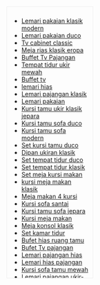 <div style="overflow: auto; width: 179px; height: 610px; padding: 10px; border: 1px solid #eee;">
<ul>
	<li><a href="http://www.furnitureducojepara.com/mebel/furniture-duco/lemari-pakaian-klasik-modern.html">Lemari pakaian klasik modern</a></li>
	<li><a href="http://www.furnitureducojepara.com/mebel/furniture-duco/lemari-pakaian-duco.html">Lemari pakaian duco</a></li>
	<li><a href="http://www.furnitureducojepara.com/mebel/furniture-duco/tv-cabinet-classic.html">Tv cabinet classic</a></li>
	<li><a href="http://www.furnitureducojepara.com/mebel/furniture-duco/kamar-set-modern/meja-rias-klasik-eropa.html">Meja rias klasik eropa</a></li>
	<li><a href="http://www.furnitureducojepara.com/mebel/furniture-duco/buffet-tv-pajangan.html">Buffet Tv Pajangan</a></li>
	<li><a href="http://www.furnitureducojepara.com/mebel/set-kamar-tidur/tempat-tidur-ukir-mewah.html">Tempat tidur ukir mewah</a></li>
	<li><a href="http://www.furnitureducojepara.com/mebel/furniture-duco/buffet-tv.html">Buffet tv</a></li>
	<li><a href="http://www.furnitureducojepara.com/mebel/furniture-duco/lemari-hias.html">lemari hias</a></li>
	<li><a href="http://www.furnitureducojepara.com/mebel/furniture-duco/lemari-pajangan-klasik.html">Lemari pajangan klasik</a></li>
	<li><a href="http://www.furnitureducojepara.com/mebel/furniture-duco/lemari-pakaian.html">Lemari pakaian</a></li>
	<li><a href="http://www.furnitureducojepara.com/mebel/set-kursi-tamu/kursi-tamu-ukir-klasik-jepara.html">Kursi tamu ukir klasik jepara</a></li>
	<li><a href="http://www.furnitureducojepara.com/mebel/set-kursi-tamu/kursi-tamu-sofa-duco.html">Kursi tamu sofa duco</a></li>
	<li><a href="http://www.furnitureducojepara.com/mebel/set-kursi-tamu/kursi-tamu-sofa-modern.html">Kursi tamu sofa modern</a></li>
	<li><a href="http://www.furnitureducojepara.com/mebel/set-kursi-tamu/set-kursi-tamu-duco.html">Set kursi tamu duco</a></li>
	<li><a href="http://www.furnitureducojepara.com/mebel/set-kamar-tidur/dipan-ukiran-klasik.html">Dipan ukiran klasik</a></li>
	<li><a href="http://www.furnitureducojepara.com/mebel/set-kamar-tidur/set-tempat-tidur-duco.html">Set tempat tidur duco</a></li>
	<li><a href="http://www.furnitureducojepara.com/mebel/set-kamar-tidur/set-tempat-tidur-klasik.html">Set tempat tidur klasik</a></li>
	<li><a href="http://www.furnitureducojepara.com/mebel/set-kursi-meja-makan/set-meja-kursi-makan.html">Set meja kursi makan</a></li>
	<li><a href="http://www.furnitureducojepara.com/mebel/set-kursi-meja-makan/kursi-meja-makan-klasik.html">kursi meja makan klasik</a></li>
	<li><a href="http://www.furnitureducojepara.com/mebel/set-kursi-meja-makan/meja-makan-4-kursi.html">Meja makan 4 kursi</a></li>
	<li><a href="http://www.furnitureducojepara.com/mebel/furniture-duco/kursi-sofa-santai.html">Kursi sofa santai</a></li>
	<li><a href="http://www.furnitureducojepara.com/mebel/set-kursi-tamu/kursi-tamu-sofa-jepara.html">Kursi tamu sofa jepara</a></li>
	<li><a href="http://www.furnitureducojepara.com/mebel/set-kursi-meja-makan/kursi-meja-makan.html">Kursi meja makan</a></li>
	<li><a href="http://www.furnitureducojepara.com/mebel/furniture-duco/meja-konsol-klasik.html">Meja konsol klasik</a></li>
	<li><a href="http://www.furnitureducojepara.com/mebel/set-kamar-tidur/set-kamar-tidur.html">Set kamar tidur</a></li>
	<li><a href="http://www.mebeljeparajati.com/furniture/bufet-hias-ruang-tamu.html">Bufet hias ruang tamu</a></li>
	<li><a href="http://www.mebeljeparajati.com/furniture/bufet-tv-pajangan.html">Bufet Tv pajangan</a></li>
	<li><a href="http://www.mebeljeparajati.com/furniture/lemari-pajangan-hias.html">Lemari pajangan hias</a></li>
	<li><a href="http://www.mebeljeparajati.com/furniture/lemari-hias-pajangan.html">Lemari hias pajangan</a></li>
	<li><a href="http://www.mebeljeparajati.com/furniture/kursi-sofa-tamu-mewah.html">Kursi sofa tamu mewah</a></li>
	<li><a href="http://www.mebeljeparajati.com/furniture/lemari-pajangan-minimalis.html">Lemari pajangan ukir-minimalis</a></li>
	<li><a href="http://www.mebeljeparajati.com/furniture/kamar-tidur-minimalis.html">Kamar tidur minimalis</a></li>
	<li><a href="http://www.mebeljeparajati.com/furniture/desain-kamar-tidur.html">Desain kamar tidur</a></li>
	<li><a href="http://www.mebeljeparajati.com/furniture/lemari-pakaian.html">Lemari pakaian</a></li>
	<li><a href="http://www.mebeljeparajati.com/furniture/kursi-sofa-tamu.html">Kursi sofa tamu</a></li>
	<li><a href="http://www.mebeljeparajati.com/furniture/kursi-tamu-jati-ukir.html">Kursi tamu jati ukir</a></li>
	<li><a href="http://www.mebeljeparajati.com/furniture/kursi-meja-makan-klasik-2.html">Kursi meja makan klasik</a></li>
	<li><a href="http://www.mebeljeparajati.com/furniture/kursi-jati-roche.html">Kursi jati roche</a></li>
	<li><a href="http://www.mebeljeparajati.com/furniture/meja-rias-bombay.html">Meja rias minimalis</a></li>
	<li><a href="http://www.mebeljeparajati.com/furniture/kursi-meja-makan-modern.html">Kursi meja makan modern</a></li>
	<li><a href="http://www.mebeljeparajati.com/furniture/lemari-rak-sepatu.html">Lemari rak sepatu</a></li>
	<li><a href="http://www.mebeljeparajati.com/furniture/lemari-pakaian-modern.html">Lemari pakaian modern</a></li>
	<li><a href="http://www.mebeljeparajati.com/furniture/meja-altar-gereja.html">Meja altar gereja</a></li>
	<li><a href="http://www.mebeljeparajati.com/furniture/kursi-tamu-kepiting.html">Kursi tamu kepiting</a></li>
	<li><a href="http://www.mebeljeparajati.com/furniture/kursi-tamu-sofa-minimalis-2.html">Kursi tamu sofa minimalis</a></li>
	<li><a href="http://www.mebeljeparajati.com/furniture/set-kursi-makan-mewah.html">Set kursi makan mewah</a></li>
	<li><a href="http://www.mebeljeparajati.com/furniture/set-kursi-makan-klasik-2.html">Set kursi makan klasik</a></li>
	<li><a href="http://www.mebeljeparajati.com/furniture/kursi-meja-makan-klasik.html">Kursi meja makan klasik</a></li>
	<li><a href="http://www.mebeljeparajati.com/furniture/mimbar-masjid-2.html">Mimbar masjid</a></li>
	<li><a href="http://www.mebeljeparajati.com/furniture/nakas-bedside.html">Nakas bedside table</a></li>
	<li><a href="http://www.mebeljeparajati.com/furniture/kursi-tamu-ganesa.html">Kursi tamu ganesa</a></li>
	<li><a href="http://www.mebeljeparajati.com/furniture/almari-jam-hias.html">almari jam hias</a></li>
	<li><a href="http://www.mebeljeparajati.com/furniture/lemari-rak-buku.html">Lemari rak buku</a></li>
	<li><a href="http://www.mebeljeparajati.com/furniture/kursi-tamu-minimalis-daun.html">Kursi tamu minimalis daun</a></li>
	<li><a href="http://www.mebeljeparajati.com/furniture/kursi-tamu-sudut-minimalis.html">Kursi tamu sudut minimalis</a></li>
	<li><a href="http://www.mebeljeparajati.com/furniture/kursi-gereja-kristen.html">kursi gereja kristen</a></li>
	<li><a href="http://www.mebeljeparajati.com/furniture/kursi-tamu-hongkong.html">Kursi tamu hongkong</a></li>
	<li><a href="http://www.mebeljeparajati.com/furniture/jual-kursi-meja-makan.html">Jual kursi meja makan</a></li>
	<li><a href="http://www.mebeljeparajati.com/furniture/kursi-teras-antik.html">Kursi teras antik</a></li>
	<li><a href="http://www.mebeljeparajati.com/furniture/kursi-sofa-minimalis-klasik.html">Kursi sofa minimalis klasik</a></li>
	<li><a href="http://www.mebeljeparajati.com/furniture/sketsel-minimalis.html">Sketsel minimalis</a></li>
	<li><a href="http://www.mebeljeparajati.com/furniture/kursi-tamu-sofa-mewah.html">Kursi tamu sofa mewah</a></li>
	<li><a href="http://www.mebeljeparajati.com/furniture/kursi-tamu-sudut-robot.html">Kursi tamu sudut robot</a></li>
	<li><a href="http://www.mebeljeparajati.com/furniture/kursi-sofa-jati.html">Kursi sofa jati</a></li>
	<li><a href="http://www.mebeljeparajati.com/furniture/lemari-pajangan-kaca.html">Lemari pajangan kaca</a></li>
	<li><a href="http://www.mebeljeparajati.com/furniture/kursi-teras-rotan-sintetis.html">Kursi teras rotan sintetis</a></li>
	<li><a href="http://www.mebeljeparajati.com/furniture/lemari-jam-hias.html">Lemari jam hias</a></li>
	<li><a href="http://www.mebeljeparajati.com/furniture/lemari-pakaian-sliding-2.html">Lemari pakaian sliding</a></li>
	<li><a href="http://www.mebeljeparajati.com/furniture/kursi-meja-makan-2.html">Kursi meja makan</a></li>
	<li><a href="http://www.mebeljeparajati.com/furniture/almari-jam-jepara.html">Almari jam jepara</a></li>
	<li><a href="http://www.mebeljeparajati.com/furniture/sofa-kursi-ukir.html">Sofa kursi ukir</a></li>
	<li><a href="http://www.mebeljeparajati.com/furniture/mebel-furniture-jati.html">Mebel furniture jati</a></li>
	<li><a href="http://www.mebeljeparajati.com/furniture/harga-tempat-tidur.html">Harga tempat tidur</a></li>
	<li><a href="http://www.mebeljeparajati.com/furniture/kursi-tamu-ukir-jati.html">Kursi tamu ukir jati</a></li>
	<li><a href="http://www.mebeljeparajati.com/furniture/kursi-tamu-betawi.html">Kursi tamu betawi</a></li>
	<li><a href="http://www.mebeljeparajati.com/furniture/kursi-makan-ukir-jepara.html">Kursi makan ukir jepara</a></li>
	<li><a href="http://www.mebeljeparajati.com/furniture/kursi-tamu-jati.html">Kursi tamu jati jepara</a></li>
	<li><a href="http://www.mebeljeparajati.com/furniture/podium-presiden-ri.html">Podium presiden RI</a></li>
	<li><a href="http://www.mebeljeparajati.com/furniture/lemari-hias-kaca.html">Lemari hias kaca</a></li>
	<li><a href="http://www.mebeljeparajati.com/furniture/saung-kayu-jati.html">Saung kayu jati</a></li>
	<li><a href="http://www.mebeljeparajati.com/furniture/mebel-duco-jepara.html">Mebel duco jepara</a></li>
	<li><a href="http://www.mebeljeparajati.com/furniture/set-kursi-makan-klasik.html">Set kursi makan klasik</a></li>
	<li><a href="http://www.mebeljeparajati.com/furniture/bangku-gereja-minimalis.html">Bangku gereja minimalis</a></li>
	<li><a href="http://www.mebeljeparajati.com/furniture/lemari-pakaian-peluru-modern.html">Lemari pakaian peluru modern</a></li>
	<li><a href="http://www.mebeljeparajati.com/furniture/bufet-ukir-hias-jepara.html">Bufet ukir hias jepara</a></li>
	<li><a href="http://www.mebeljeparajati.com/furniture/bufet-pajangan-jati-jepara.html">Bufet pajangan jati jepara</a></li>
	<li><a href="http://www.mebeljeparajati.com/furniture/kursi-tamu-keranjang-sofa.html">Kursi tamu keranjang sofa</a></li>
	<li><a href="http://www.mebeljeparajati.com/furniture/kursi-tamu-minimalis-jati.html">Kursi tamu minimalis jati</a></li>
	<li><a href="http://www.mebeljeparajati.com/furniture/kursi-tamu-sudut-sofa-cleopatra-2.html">Kursi tamu sudut sofa cleopatra</a></li>
	<li><a href="http://www.mebeljeparajati.com/furniture/kursi-tamu-minimalis-cantik.html">Kursi tamu minimalis cantik</a></li>
	<li><a href="http://www.mebeljeparajati.com/furniture/lemari-pakaian-minimalis-jati.html">Lemari pakaian minimalis jati</a></li>
	<li><a href="http://www.mebeljeparajati.com/furniture/tempat-tidur-ukir-jati-jepara.html">Tempat tidur ukir jati jepara</a></li>
	<li><a href="http://www.mebeljeparajati.com/furniture/tempat-tidur-kanopi-jati.html">Tempat tidur kanopi jati</a></li>
	<li><a href="http://www.mebeljeparajati.com/furniture/dipan-ukiran-jepara.html">Dipan ukiran jepara</a></li>
	<li><a href="http://www.mebeljeparajati.com/furniture/kursi-tamu-ukir-jepara.html">Kursi tamu ukir jepara</a></li>
	<li><a href="http://www.mebeljeparajati.com/furniture/mimbar-masjid-jati-ukir.html">Mimbar masjid jati ukir</a></li>
	<li><a href="http://www.mebeljeparajati.com/furniture/tempat-tidur-tingkat.html">Tempat tidur tingkat anak</a></li>
	<li><a href="http://www.mebeljeparajati.com/furniture/gallery-furniture-duco-jepara.html">Gallery furniture duco jepara</a></li>
	<li><a href="http://www.mebeljeparajati.com/furniture/bufet-tv-minimalis-jati-2.html">bufet tv minimalis jati</a></li>
	<li><a href="http://www.mebeljeparajati.com/furniture/model-lemari-pakaian-3-pintu.html">Model lemari pakaian 3 pintu</a></li>
	<li><a href="http://www.mebeljeparajati.com/furniture/lemari-pakaian-minimalis-3-pintu.html">lemari pakaian minimalis 3 pintu</a></li>
	<li><a href="http://www.mebeljeparajati.com/furniture/bufet-tv-modern.html">Bufet tv modern</a></li>
	<li><a href="http://www.mebeljeparajati.com/furniture/bufet-tv-jati-ukiran.html">bufet tv jati ukiran</a></li>
	<li><a href="http://www.mebeljeparajati.com/furniture/pintu-rumah-utama.html">Pintu rumah utama</a></li>
	<li><a href="http://www.mebeljeparajati.com/furniture/pintu-rumah-kos-kosan.html">Pintu rumah kos kosan</a></li>
	<li><a href="http://www.mebeljeparajati.com/furniture/pintu-rumah-kayu-jati.html">Pintu rumah kayu jati</a></li>
	<li><a href="http://www.mebeljeparajati.com/furniture/kusen-pintu-kayu-jati.html">Kusen pintu kayu jati</a></li>
	<li><a href="http://www.mebeljeparajati.com/furniture/bufet-pendek-jati-ukir-jepara.html">Bufet pendek jati ukir jepara</a></li>
	<li><a href="http://www.mebeljeparajati.com/furniture/mimbar-gereja-kristen.html">Mimbar gereja kristen</a></li>
	<li><a href="http://www.mebeljeparajati.com/furniture/meja-tamu-minimalis.html">Meja tamu minimalis</a></li>
	<li><a href="http://www.mebeljeparajati.com/furniture/kursi-tamu-hongkong-naga.html">Kursi tamu hongkong naga</a></li>
	<li><a href="http://www.mebeljeparajati.com/furniture/lemari-sliding-3-pintu.html">Lemari sliding 3 pintu</a></li>
	<li><a href="http://www.mebeljeparajati.com/furniture/dipan-jati-ukir-cinta.html">Dipan jati ukir cinta</a></li>
	<li><a href="http://www.mebeljeparajati.com/furniture/kursi-tamu-minimalis-jepara-2.html">Kursi Tamu Minimalis Jepara</a></li>
	<li><a href="http://www.mebeljeparajati.com/furniture/lemari-pakaian-peluru-4-pintu-spanyol.html">lemari pakaian peluru 4 pintu spanyol</a></li>
	<li><a href="http://www.mebeljeparajati.com/furniture/lemari-rak-kayu.html">Lemari Rak Kayu</a></li>
	<li><a href="http://www.mebeljeparajati.com/furniture/kursi-tamu-sofa-ukir-jepara.html">Kursi tamu sofa ukir jepara</a></li>
	<li><a href="http://www.mebeljeparajati.com/furniture/tempat-tidur-ukiran-jati.html">Tempat tidur ukiran jati</a></li>
	<li><a href="http://www.mebeljeparajati.com/furniture/mimbar-masjid-ukir.html">Mimbar Masjid Ukir</a></li>
	<li><a href="http://www.mebeljeparajati.com/furniture/sketsel-jati-jual-sketsel-ukir.html">Sketsel Jati &gt;Jual Sketsel Ukir</a></li>
	<li><a href="http://www.mebeljeparajati.com/furniture/gebyok-pintu-kayu-jati-jual-gebyok-pintu.html">Gebyok Pintu Kayu Jati &gt;jual gebyok pintu</a></li>
	<li><a href="http://www.mebeljeparajati.com/furniture/podium-masjid-podium-minimalis.html">Podium Masjid &gt;Podium Minimalis</a></li>
	<li><a href="http://www.mebeljeparajati.com/furniture/mimbar-gereja-katolik.html">Mimbar gereja katolik</a></li>
	<li><a href="http://www.mebeljeparajati.com/furniture/mebel-minimalis-jepara.html">Mebel Minimalis &gt;Mebel Jepara Minimalis</a></li>
	<li><a href="http://www.mebeljeparajati.com/furniture/lemari-pajangan.html">Lemari pajangan kayu jati jepara</a></li>
	<li><a href="http://www.mebeljeparajati.com/furniture/bangku-sofa.html">Bangku sofa jati jepara</a></li>
	<li><a href="http://www.mebeljeparajati.com/furniture/bufet-jati-ukir.html">Bufet jati ukir jepara&gt;jual bufet Tv jati</a></li>
	<li><a href="http://www.mebeljeparajati.com/furniture/mebel-jepara-3.html">Mebel jepara jual lemari pajangan ukir</a></li>
	<li><a href="http://www.mebeljeparajati.com/furniture/bufet-minimalis-jati-jepara.html">Bufet minimalis jati jepara</a></li>
	<li><a href="http://www.mebeljeparajati.com/furniture/lemari-pakaian-jati-model-gebyok-ukir-jepara.html">Lemari pakaian jati &gt;model gebyok ukir jepara</a></li>
	<li><a href="http://www.mebeljeparajati.com/furniture/kursi-tamu-madura-ukir.html">Kursi Tamu Madura Ukir</a></li>
	<li><a href="http://www.mebeljeparajati.com/furniture/lemari-hias-kaca-lemari-hias-sudut.html">Lemari hias kaca &gt;lemari hias sudut</a></li>
	<li><a href="http://www.mebeljeparajati.com/furniture/lemari-pakaian-jati.html">Lemari pakaian jati 4 pintu</a></li>
	<li><a href="http://www.mebeljeparajati.com/furniture/kaligrafi-ukir.html">Kaligrafi ukir</a></li>
	<li><a href="http://www.mebeljeparajati.com/furniture/meja-rias.html">Meja Rias Minimalis Jepara</a></li>
	<li><a href="http://www.mebeljeparajati.com/furniture/kaligrafi-kayu-jati-jepara.html">Kaligrafi kayu jati jepara</a></li>
	<li><a href="http://www.mebeljeparajati.com/furniture/gambar-kaligrafi-lukisan.html">Jual kaligrafi kayu &gt;kaligrafi ukir jepara</a></li>
	<li><a href="http://www.mebeljeparajati.com/furniture/kereta-dorong-kayu.html">Kereta dorong kayu &gt;kereta dorong jati jepara</a></li>
	<li><a href="http://www.mebeljeparajati.com/furniture/bufet-pendek-jati.html">Bufet Pendek Jati</a></li>
	<li><a href="http://www.mebeljeparajati.com/furniture/trolley-kereta-dorong.html">Trolley kereta dorong</a></li>
	<li><a href="http://www.mebeljeparajati.com/furniture/jual-meja-kantor-kayu.html">Jual meja kantor kayu</a></li>
	<li><a href="http://www.mebeljeparajati.com/furniture/meja-kantor-jati-minimalis.html">Meja Kantor Jati Minimalis</a></li>
	<li><a href="http://www.mebeljeparajati.com/furniture/meja-kantor-jati-sono.html">Meja kantor jati sono</a></li>
	<li><a href="http://www.mebeljeparajati.com/furniture/meja-makan-kursi-ukir-jepara.html">Meja makan kursi ukir jepara</a></li>
	<li><a href="http://www.mebeljeparajati.com/furniture/meja-dorong-trolly.html">Meja dorong trolly</a></li>
	<li><a href="http://www.mebeljeparajati.com/furniture/mebel-sofa-minimalis.html">Mebel sofa minimalis</a></li>
	<li><a href="http://www.mebeljeparajati.com/furniture/meja-rias-modern.html">Meja Rias Modern</a></li>
	<li><a href="http://www.mebeljeparajati.com/furniture/kursi-meja-makan-minimalis.html">Kursi meja makan minimalis</a></li>
	<li><a href="http://www.mebeljeparajati.com/furniture/lemari-pakaian-3-pintu.html">Lemari pakaian 3 pintu minimalis</a></li>
	<li><a href="http://www.mebeljeparajati.com/furniture/set-kursi-meja-makan-ukir.html">Set Kursi Meja Makan Ukir</a></li>
	<li><a href="http://www.mebeljeparajati.com/furniture/tempat-tidur-minimalis-modern.html">Tempat tidur minimalis modern</a></li>
	<li><a href="http://www.mebeljeparajati.com/furniture/kursi-tamu-minimalis-sudut.html">Kursi Tamu Minimalis Sudut</a></li>
	<li><a href="http://www.mebeljeparajati.com/furniture/mimbar-masjid.html">Mimbar Masjid</a></li>
	<li><a href="http://www.mebeljeparajati.com/furniture/set-tempat-tidur-anak-dipan-tingkat.html">Set Tempat Tidur Anak &gt;Dipan Tingkat</a></li>
	<li><a href="http://www.mebeljeparajati.com/furniture/lemari-jam-gebyok-jual-almari-jam.html">Lemari Jam Gebyok &gt;Jual Almari Jam</a></li>
	<li><a href="http://www.mebeljeparajati.com/furniture/gebyok-pintu-jati-gebyok-antik.html">Gebyok Pintu Jati &gt;Gebyok Antik</a></li>
	<li><a href="http://www.mebeljeparajati.com/furniture/mebel-minimalis-meja-rias.html">Mebel Minimalis meja rias jati</a></li>
	<li><a href="http://www.mebeljeparajati.com/furniture/produk-furniture.html">Set Ranjang Bayi Kayu</a></li>
	<li><a href="http://www.mebeljeparajati.com/furniture/sketsel-murah-kayu-jati-tpk.html">Sketsel Murah &gt;Kayu Jati TPK</a></li>
	<li><a href="http://www.mebeljeparajati.com/furniture/sketsel-kaca-sketsel-murah.html">Sketsel Kaca &gt;Sketsel Murah</a></li>
	<li><a href="http://www.mebeljeparajati.com/furniture/sketsel-minimalis-produk-sketsel-jati.html">Sketsel Minimalis &gt;Produk Sketsel Jati</a></li>
	<li><a href="http://www.mebeljeparajati.com/furniture/sketsel-ruangan-sketsel-jati.html">Sketsel Ruangan &gt;Sketsel Jati</a></li>
	<li><a href="http://www.mebeljeparajati.com/furniture/mebel-ukir-jepara-mebel-ukir-jepara-42.html">Mebel Ukir Jepara &gt;&gt;Mebel Ukir Jepara 42</a></li>
	<li><a href="http://www.mebeljeparajati.com/furniture/tempat-tidur-minimalis-jati.html">Tempat tidur minimalis jati</a></li>
	<li><a href="http://www.mebeljeparajati.com/furniture/meja-kereta-dorong-meja-dorong-jati.html">Meja Kereta Dorong &gt;Meja Dorong Jati</a></li>
	<li><a href="http://www.mebeljeparajati.com/furniture/meja-osin-oshin-jati-jepara.html">Meja Osin Oshin Jati Jepara</a></li>
	<li><a href="http://www.mebeljeparajati.com/furniture/kursi-tamu-sofa-minimalis.html">Kursi Tamu Sofa Minimalis Kepang</a></li>
	<li><a href="http://www.mebeljeparajati.com/furniture/lemari-pakaian-3-pintu-jati-jepara.html">Lemari Pakaian 3 Pintu Jati Jepara</a></li>
	<li><a href="http://www.mebeljeparajati.com/furniture/katalog-mebel-pesona-bahari-2007-mebel-jepara-jati.html">Katalog Mebel Pesona Bahari 2007 -Mebel Jepara Jati</a></li>
	<li><a href="http://www.mebeljeparajati.com/furniture/bangku-sofa-jepara-modern.html">Bangku sofa jepara &gt;Jual Kursi Sofa</a></li>
	<li><a href="http://www.mebeljeparajati.com/furniture/kursi-teras-daun-kayu-jati.html">Kursi teras daun kayu jati</a></li>
	<li><a href="http://www.mebeljeparajati.com/furniture/meja-rias-minimalis.html">Meja rias minimalis kayu &gt;Cat Duco</a></li>
	<li><a href="http://www.mebeljeparajati.com/furniture/meja-rias-ukir-klasik-kayu.html">Meja rias ukir klasik kayu</a></li>
	<li><a href="http://www.mebeljeparajati.com/furniture/meja-kantor-kayu.html">Meja kantor kayu</a></li>
	<li><a href="http://www.mebeljeparajati.com/furniture/sketsel-kaligrafi-yasin.html">Sketsel Kaligrafi Yasin</a></li>
	<li><a href="http://www.mebeljeparajati.com/furniture/tolet-minimalis-jati.html">Tolet Minimalis Jati</a></li>
	<li><a href="http://www.mebeljeparajati.com/furniture/meja-makan-minimalis-jati.html">Meja Makan Minimalis Jati</a></li>
	<li><a href="http://www.mebeljeparajati.com/furniture/bufet-minimalis.html">Bufet Minimalis -jepara minimalis</a></li>
	<li><a href="http://www.mebeljeparajati.com/furniture/bufet-tv-minimalis.html">Bufet Tv Minimalis</a></li>
	<li><a href="http://www.mebeljeparajati.com/furniture/almari-jam-hias-almari-jati.html">Almari jam hias &gt;Almari jati</a></li>
	<li><a href="http://www.mebeljeparajati.com/furniture/mimbar-masjid-kayu-jati.html">Mimbar masjid kayu jati</a></li>
	<li><a href="http://www.mebeljeparajati.com/furniture/mimbar-masjid-jati.html">Mimbar masjid jati</a></li>
	<li><a href="http://www.mebeljeparajati.com/furniture/produk-mebel.html">Produk Mebel Jepara</a></li>
	<li><a href="http://www.mebeljeparajati.com/furniture/jati-jepara.html">Jati Jepara</a></li>
	<li><a href="http://www.mebeljeparajati.com/furniture/kursi-tamu-minimalis.html">Kursi tamu minimalis</a></li>
	<li><a href="http://www.mebeljeparajati.com/furniture/produk-mebel-jepara.html">Produk mebel jepara</a></li>
	<li><a href="http://www.mebeljeparajati.com/furniture/mebel-jepara.html">Mebel Jepara Jati</a></li>
	<li><a href="http://www.mebeljeparajati.com/furniture/set-kamar-tidur-tempat-tidur-minimalis.html">Set Kamar Tidur &gt;Tempat Tidur Minimalis</a></li>
	<li><a href="http://www.mebeljeparajati.com/furniture/kerajinan-mebel.html">Kerajinan Mebel &gt;Kerajinan Kayu Jati Jepara</a></li>
	<li><a href="http://www.mebeljeparajati.com/furniture/jepara-mebel-antik.html">Jepara Mebel &gt;Buffet Jati Model Antik</a></li>
	<li><a href="http://www.mebeljeparajati.com/furniture/furniture-mebel-jepara-gebyok-kayu-jepara.html">Furniture Mebel Jepara &gt;Gebyok Kayu Jepara</a></li>
	<li><a href="http://www.mebeljeparajati.com/furniture/kursi-teras-kursi-teras-minimalis.html">Kursi Teras &gt;Kursi Teras Minimalis</a></li>
	<li><a href="http://www.mebeljeparajati.com/furniture/mimbar-masjid-jati-2.html">Mimbar Masjid Jati</a></li>
	<li><a href="http://www.mebeljeparajati.com/furniture/mimbar-masjid-mimbar-islam.html">Mimbar Masjid &gt;mimbar islam</a></li>
	<li><a href="http://www.mebeljeparajati.com/furniture/mebel-jepara-jati-jual-product-furniture-jepara.html">Mebel Jepara Jati &gt;Jual Product Furniture Jepara</a></li>
	<li><a href="http://www.mebeljeparajati.com/furniture/daun-pintu-jati.html">Daun Pintu Jati &gt;Jual Pintu Kayu Jati Dan Mahoni</a></li>
	<li><a href="http://www.mebeljeparajati.com/furniture/mimbar-kayu-mimbar-masjid-jati.html">Mimbar Kayu &gt;Mimbar Masjid Jati</a></li>
	<li><a href="http://www.mebeljeparajati.com/furniture/sketsel-rumah-sketsel-kaligrafi-kerawang.html">Sketsel Rumah &gt;Sketsel Kaligrafi Kerawang</a></li>
	<li><a href="http://www.mebeljeparajati.com/furniture/jepara-furniture-online.html">Jepara Furniture Online</a></li>
	<li><a href="http://www.mebeljeparajati.com/furniture/produk-jepara.html">Produk Jepara Pintu Rumah Minimalis</a></li>
	<li><a href="http://www.mebeljeparajati.com/furniture/gebyok-jati-jepara.html">Gebyok Jati Jepara &gt;Gebyok Pengantin</a></li>
	<li><a href="http://www.mebeljeparajati.com/furniture/gebyok-ukir-jepara-gebyok-jati.html">Gebyok Ukir Jepara &gt;Gebyok Jati</a></li>
	<li><a href="http://www.mebeljeparajati.com/furniture/jepara-mebel-jual-set-meja-kursi-makan-minimalis.html">Jepara Mebel Jual Set Meja Kursi Makan Minimalis</a></li>
	<li><a href="http://www.mebeljeparajati.com/furniture/meja-dorong-trolly-jati-indoor.html">Meja Dorong Trolly Jati Indoor</a></li>
	<li><a href="http://www.mebeljeparajati.com/furniture/kursi-tamu-jepara-kursi-tamu-jati.html">Kursi Tamu Jepara -Kursi Tamu Jati</a></li>
	<li><a href="http://www.mebeljeparajati.com/furniture/bangku-sofa-jepara.html">Bangku Sofa Jepara</a></li>
	<li><a href="http://www.mebeljeparajati.com/furniture/kursi-goyang-jati-krepyak-malas-bali.html">Kursi Goyang Jati &gt;Krepyak Malas Bali</a></li>
	<li><a href="http://www.mebeljeparajati.com/furniture/lemari-pakaian-minimalis-murah.html">Lemari Pakaian Minimalis Murah</a></li>
	<li><a href="http://www.mebeljeparajati.com/furniture/lemari-pajangan-jati-ukiran-jepara.html">Lemari Pajangan Jati &gt;Ukiran Jepara</a></li>
	<li><a href="http://www.mebeljeparajati.com/furniture/lemari-pakaian-sliding.html">Lemari Pakaian Sliding 2-Pintu</a></li>
	<li><a href="http://www.mebeljeparajati.com/furniture/kursi-tamu-sudut-jati.html">Kursi Tamu Sudut Jati</a></li>
	<li><a href="http://www.mebeljeparajati.com/furniture/lemari-pajangan-mebel-jepara-jari.html">Lemari Pajangan &gt;Mebel Jepara Jati</a></li>
	<li><a href="http://www.mebeljeparajati.com/furniture/kursi-tamu-kacang-atom.html">kursi tamu &gt;kursi tamu kacang atom</a></li>
	<li><a href="http://www.mebeljeparajati.com/furniture/seni-rupa-ukir-kayu-relief.html">Seni rupa ukir kayu relief</a></li>
	<li><a href="http://www.mebeljeparajati.com/furniture/meja-console-mirror-jual-meja-console-minimalis.html">Meja console mirror &gt;jual meja console minimalis</a></li>
	<li><a href="http://www.mebeljeparajati.com/furniture/jual-kitchen-set-harga-kitchen-murah.html">Jual Kitchen Set &gt;Harga Kitchen Murah</a></li>
	<li><a href="http://www.mebeljeparajati.com/furniture/sketsel-jati-penyekat-ruangan.html">Sketsel Jati &gt;Penyekat Ruangan</a></li>
	<li><a href="http://www.mebeljeparajati.com/furniture/info-mebel-minimalis-jepara.html">Info Mebel Minimalis Jepara &gt;mebel minimalis</a></li>
	<li><a href="http://www.mebeljeparajati.com/furniture/dipan-jati-minimalis-jati.html">Dipan Jati Minimalis Jati</a></li>
	<li><a href="http://www.mebeljeparajati.com/furniture/kursi-raja-jati-ukiran-relief.html">Kursi Raja Jati Ukiran Relief</a></li>
	<li><a href="http://www.mebeljeparajati.com/furniture/pengrajin-mebel-gebyok-ukir-jepara.html">Pengrajin Mebel Gebyok Ukir Jepara</a></li>
	<li><a href="http://www.mebeljeparajati.com/furniture/lemari-pakaian-2-pintu-maja-pahit.html">Lemari Pakaian 2 Pintu Majapahit</a></li>
	<li><a href="http://www.mebeljeparajati.com/furniture/kursi-tamu-jepara-sofa-lois.html">Kursi Tamu Jepara Sofa Lois</a></li>
	<li><a href="http://www.mebeljeparajati.com/furniture/set-meja-makan-jati-model-ganesha.html">Set Meja Makan Jati Model Ganesha</a></li>
	<li><a href="http://www.mebeljeparajati.com/furniture/set-kamar-tidur-minimalis-jepara.html">Set Kamar Tidur Minimalis Jepara</a></li>
	<li><a href="http://www.mebeljeparajati.com/furniture/dipan-jati-jepara-model-peluru.html">Dipan Jati Jepara Model Peluru</a></li>
	<li><a href="http://www.mebeljeparajati.com/furniture/lemari-jam-hias-mawar.html">Lemari Jam Hias Mawar</a></li>
	<li><a href="http://www.mebeljeparajati.com/furniture/kursi-tamu-minimalis-jepara.html">Kursi Tamu Minimalis Jepara</a></li>
	<li><a href="http://www.mebeljeparajati.com/furniture/kursi-tamu-minimalis-daun-talas-2.html">Kursi Tamu Minimalis Daun Talas</a></li>
	<li><a href="http://www.mebeljeparajati.com/furniture/kursi-tamu-sofa-sagita-produk-jepara.html">Kursi Tamu Sofa Sagita &gt;Produk Jepara</a></li>
	<li><a href="http://www.mebeljeparajati.com/furniture/kursi-tamu-minimalis-jepara-jati.html">Kursi Tamu Minimalis Jumbo</a></li>
	<li><a href="http://www.mebeljeparajati.com/furniture/kursi-tamu-sudut-minimalis-model-blog-ukir.html">Kursi Tamu Sudut Minimalis Model Blog Ukir</a></li>
	<li><a href="http://www.mebeljeparajati.com/furniture/dipan-cinta-jati.html">Dipan cinta jati</a></li>
	<li><a href="http://www.mebeljeparajati.com/furniture/dipan-anak-minimalis.html">Dipan anak minimalis</a></li>
	<li><a href="http://www.mebeljeparajati.com/furniture/tempat-tidur-anak.html">Tempat tidur anak</a></li>
	<li><a href="http://www.mebeljeparajati.com/furniture/kitchen-set-kayu-solid.html">Kitchen set kayu solid</a></li>
	<li><a href="http://www.mebeljeparajati.com/furniture/meja-dan-kursi-taman.html">Meja dan kursi taman</a></li>
	<li><a href="http://www.mebeljeparajati.com/furniture/kursi-meja-makan-sofa.html">Kursi meja makan sofa klasik</a></li>
	<li><a href="http://www.mebeljeparajati.com/furniture/kursi-tamu-sofa-modern.html">Kursi tamu sofa modern</a></li>
	<li><a href="http://www.mebeljeparajati.com/furniture/set-kamar-tidur-klasik-terbaru.html">Set kamar tidur klasik terbaru</a></li>
	<li><a href="http://www.mebeljeparajati.com/furniture/harga-kursi-tamu-sofa-sudut-cleopatra.html">Harga kursi tamu sofa sudut cleopatra</a></li>
	<li><a href="http://www.mebeljeparajati.com/furniture/buffet-tv-minimalis.html">Buffet tv minimalis jati</a></li>
	<li><a href="http://www.mebeljeparajati.com/furniture/almari-gebyok-jati.html">Almari gebyok jati</a></li>
	<li><a href="http://www.mebeljeparajati.com/furniture/lemari-hias-khas-palembang.html">Lemari hias khas palembang</a></li>
	<li><a href="http://www.mebeljeparajati.com/furniture/dipan-jati-mawar.html">Harga dipan jati mawar</a></li>
	<li><a href="http://www.mebeljeparajati.com/furniture/dipan-tiara-kayu-jati.html">Dipan tiara kayu jati</a></li>
	<li><a href="http://www.mebeljeparajati.com/furniture/dipan-arimbi.html">Dipan arimbi jepara</a></li>
	<li><a href="http://www.mebeljeparajati.com/furniture/kursi-meja-makan-majapahit.html">Kursi meja makan majapahit</a></li>
	<li><a href="http://www.mebeljeparajati.com/furniture/kursi-tamu-virginia.html">Kursi tamu virginia</a></li>
	<li><a href="http://www.mebeljeparajati.com/furniture/kursi-tamu-angsa.html">Kursi tamu angsa klasik</a></li>
	<li><a href="http://www.mebeljeparajati.com/furniture/almari-rahwana-pintu-4-terbaru.html">Almari Rahwana Pintu 4</a></li>
	<li><a href="http://www.mebeljeparajati.com/furniture/bale-bale-jati-jepara.html">Bale Bale Jati Jepara</a></li>
	<li><a href="http://www.mebeljeparajati.com/furniture/set-kamar-tidur-jati.html">Set kamar tidur jati romeo kayu jati ukir</a></li>
	<li><a href="http://www.mebeljeparajati.com/furniture/jepara-mebel-lemari-pakaian-minimalis-jati.html">Jepara mebel lemari pakaian minimalis jati</a></li>
	<li><a href="http://www.mebeljeparajati.com/furniture/meja-kursi-makan-jati-sofa.html">Meja kursi makan jati sofa</a></li>
	<li><a href="http://www.mebeljeparajati.com/furniture/meja-rias-antik-minimalis-jati.html">Meja rias antik minimalis jati</a></li>
	<li><a href="http://www.mebeljeparajati.com/furniture/lemari-jam-jati-pilihan.html">Lemari jam jati pilihan</a></li>
	<li><a href="http://www.mebeljeparajati.com/furniture/mebel-minimalis-set-tempat-tidur-jati.html">Mebel minimalis set tempat tidur jati</a></li>
	<li><a href="http://www.mebeljeparajati.com/furniture/lemari-pakaian-minimalis-4-pintu-jati.html">Lemari pakaian minimalis 4 pintu jati</a></li>
	<li><a href="http://www.mebeljeparajati.com/furniture/furniture-duco-jepara-pilihan.html">Furniture Duco jepara pilihan</a></li>
	<li><a href="http://www.mebeljeparajati.com/furniture/dipan-kayu-jati-minimalis-jepara.html">Dipan kayu jati minimalis jepara</a></li>
	<li><a href="http://www.mebeljeparajati.com/furniture/tempat-tidur-minimalis-kayu-jati-jepara.html">Tempat tidur minimalis kayu jati jepara</a></li>
	<li><a href="http://www.mebeljeparajati.com/furniture/meja-kantor-jati-setengah-biro-minimalis.html">Meja kantor jati setengah biro minimalis</a></li>
	<li><a href="http://www.mebeljeparajati.com/furniture/meja-rias-ukir-anggur-kayu-jati.html">Meja rias ukir anggur kayu jati</a></li>
	<li><a href="http://www.mebeljeparajati.com/furniture/meja-rias-kartini-kayu-jati.html">Meja rias kartini kayu jati</a></li>
	<li><a href="http://www.mebeljeparajati.com/furniture/kursi-meja-makan.html">Kursi Meja Makan</a></li>
	<li><a href="http://www.mebeljeparajati.com/furniture/mebel-jati-jepara.html">Mebel Jati Jepara</a></li>
	<li><a href="http://www.mebeljeparajati.com/furniture/nakas-kayu-mahonikayu-jati-jepara.html">Nakas kayu mahoni/kayu jati jepara</a></li>
	<li><a href="http://www.mebeljeparajati.com/furniture/nakas-minimalis-kayu-jati-jepara.html">Nakas minimalis kayu jati jepara</a></li>
	<li><a href="http://www.mebeljeparajati.com/furniture/mebel-jepara-export.html">Mebel jepara</a></li>
	<li><a href="http://www.mebeljeparajati.com/furniture/mebel-jepara-besar.html">Mebel jepara besar</a></li>
	<li><a href="http://www.mebeljeparajati.com/furniture/furniture-jati-jepara.html">furniture jati jepara</a></li>
	<li><a href="http://www.mebeljeparajati.com/furniture/harga-mebel-jepara-kursi-makan-salina.html">Harga Mebel Jepara Kursi Makan Salina</a></li>
	<li><a href="http://www.mebeljeparajati.com/furniture/kursi-tamu-minimalis-modern.html">Kursi tamu minimalis modern jepara</a></li>
	<li><a href="http://www.mebeljeparajati.com/furniture/kerajinan-seni-ukir-mebel-jepara.html">Kerajinan Seni Ukir Mebel Jepara</a></li>
	<li><a href="http://www.mebeljeparajati.com/furniture/kursi-tamu-minimalis-daun-talas.html">Kursi Tamu Minimalis Daun Talas</a></li>
	<li><a href="http://www.mebeljeparajati.com/furniture/furniture-jepara.html">Lemari pajangan ukir tambang furniture jepara</a></li>
	<li><a href="http://www.mebeljeparajati.com/furniture/kursi-tamu-sudut-terbaru.html">Kursi tamu sudut terbaru jepara</a></li>
	<li><a href="http://www.mebeljeparajati.com/furniture/furniture-jati-furniture-kayu.html">Furniture jati-furniture kayu</a></li>
	<li><a href="http://www.mebeljeparajati.com/furniture/furniture-minimalis-set-kamar-tidur-jati-modern.html">Furniture minimalis set kamar tidur jati modern</a></li>
	<li><a href="http://www.mebeljeparajati.com/furniture/bangku-bale-bale-jati.html">Bangku bale bale jati</a></li>
	<li><a href="http://www.mebeljeparajati.com/furniture/meja-dinding-ukir-jepara-furniture-modern.html">Meja dinding ukir jepara furniture modern</a></li>
	<li><a href="http://www.mebeljeparajati.com/furniture/bangku-bale-bale-minimalis.html">Bangku bale bale minimalis</a></li>
	<li><a href="http://www.mebeljeparajati.com/furniture/harga-1-set-kamar-tidur-ukir-modern.html">Harga 1 set kamar tidur ukir modern</a></li>
	<li><a href="http://www.mebeljeparajati.com/furniture/bangku-telepon-sofa.html">Bangku telepon sofa&gt;jual kursi telepon sofa</a></li>
	<li><a href="http://www.mebeljeparajati.com/furniture/mebel-jepara-jual-bufet-tv-ukir-jepara.html">Mebel jepara &gt;jual bufet tv ukir jepara</a></li>
	<li><a href="http://www.mebeljeparajati.com/furniture/dipan-jati-bagong-jari-jari-model-minimalis.html">Dipan jati bagong jari jari model minimalis</a></li>
	<li><a href="http://www.mebeljeparajati.com/furniture/mebel-furniture-minimalis.html">Mebel furniture minimalis</a></li>
	<li><a href="http://www.mebeljeparajati.com/furniture/mebel-jepara-minimalis-modern.html">mebel jepara minimalis modern</a></li>
	<li><a href="http://www.mebeljeparajati.com/furniture/jepara-mebel-jati-jepara-furniture.html">jepara mebel jati /%/ jepara furniture</a></li>
	<li><a href="http://www.mebeljeparajati.com/furniture/lemari-pakaian-antik-2-pintu-jati-minimalis.html">Lemari pakaian antik 2 pintu jati minimalis</a></li>
	<li><a href="http://www.mebeljeparajati.com/furniture/jepara-mebel-produk-jepara.html">Jepara mebel %/ Produk jepara</a></li>
	<li><a href="http://www.mebeljeparajati.com/furniture/jepara-mebel.html">Jepara Mebel</a></li>
	<li><a href="http://www.mebeljeparajati.com/furniture/mimbar-jumat-mimbar-agama-islam.html">Mimbar Jumat &gt;mimbar agama islam</a></li>
	<li><a href="http://www.mebeljeparajati.com/furniture/bangku-jati-madura-produk-jepara.html">Bangku Jati Madura &gt;Produk Jepara</a></li>
	<li><a href="http://www.mebeljeparajati.com/furniture/bangku-jati-ukiran-jepara.html">Bangku Jati &gt;Ukiran Jepara</a></li>
	<li><a href="http://www.mebeljeparajati.com/furniture/tempat-tidur-anak-minimalis-jepara.html">Tempat tidur anak minimalis jepara</a></li>
	<li><a href="http://www.mebeljeparajati.com/furniture/kursi-naga-ukiran-relief-kayu-jati-jepara.html">Kursi naga ukiran relief kayu jati jepara</a></li>
	<li><a href="http://www.mebeljeparajati.com/furniture/kamar-set-jati-ukiran-jepara.html">Kamar set jati ukiran jepara</a></li>
	<li><a href="http://www.mebeljeparajati.com/furniture/furniture-minimalis-meja-rias-jati.html">Furniture minimalis meja rias jati</a></li>
	<li><a href="http://www.mebeljeparajati.com/furniture/meja-rias-jati-minimalis-jepara.html">Meja rias jati minimalis jepara</a></li>
	<li><a href="http://www.mebeljeparajati.com/furniture/meja-rias-jati-jepara-ukir-modern.html">Meja rias jati jepara ukir modern</a></li>
	<li><a href="http://www.mebeljeparajati.com/furniture/tolet-meja-rias-jepara-kayu-jati.html">Tolet meja rias jepara kayu jati</a></li>
	<li><a href="http://www.mebeljeparajati.com/furniture/set-kamar-tidur-bayi-minimalis-jati.html">Set kamar tidur bayi minimalis jati</a></li>
	<li><a href="http://www.mebeljeparajati.com/furniture/1-set-ranjang-tempat-tidur-ukir-mewah.html">1 set ranjang tempat tidur ukir mewah</a></li>
	<li><a href="http://www.mebeljeparajati.com/furniture/sofa-meja-telepon-jepara.html">Sofa meja telepon jepara</a></li>
	<li><a href="http://www.mebeljeparajati.com/furniture/bangku-teleponjual-kursi-telepon.html">Bangku telepon&gt;jual kursi telepon</a></li>
	<li><a href="http://www.mebeljeparajati.com/furniture/almari-pakaian-minimalis-kayu-jati.html">Almari pakaian minimalis kayu jati</a></li>
	<li><a href="http://www.mebeljeparajati.com/furniture/bufet-kayu-jati-ukiran-terbaru-2012-modern.html">Bufet kayu jati ukiran terbaru 2012-modern</a></li>
	<li><a href="http://www.mebeljeparajati.com/furniture/lemari-pakaian-peluru-3-pintu-2.html">Lemari pakaian peluru 3 pintu</a></li>
	<li><a href="http://www.mebeljeparajati.com/furniture/mebel-minimalis-jepara-minimalis.html">mebel minimalis /$/ jepara minimalis</a></li>
	<li><a href="http://www.mebeljeparajati.com/furniture/bufet-jati-jepara-buffet-pajangan-hias.html">Bufet jati jepara buffet pajangan hias</a></li>
	<li><a href="http://www.mebeljeparajati.com/furniture/lampu-hias-ukir-kayu-jepara.html">Lampu hias ukir kayu jepara</a></li>
	<li><a href="http://www.mebeljeparajati.com/furniture/harga-kaligrafi-kayu.html">Harga kaligrafi kayu</a></li>
	<li><a href="http://www.mebeljeparajati.com/furniture/produk-jepara-kursi-tamu-minimalis-jepara.html">Produk Jepara-kursi tamu minimalis jepara</a></li>
	<li><a href="http://www.mebeljeparajati.com/furniture/kursi-tamu-sudut-mawar-mahkota.html">Kursi tamu sudut mawar mahkota</a></li>
	<li><a href="http://www.mebeljeparajati.com/furniture/mebel-minimalis.html">Mebel Minimalis</a></li>
	<li><a href="http://www.mebeljeparajati.com/furniture/kursi-tamu-minimalis-kursi-tamu-jati.html">Kursi Tamu Minimalis &gt;kursi tamu jati</a></li>
	<li><a href="http://www.mebeljeparajati.com/furniture/set-ranjang-tempat-tidur-mewah.html">Set ranjang tempat tidur mewah</a></li>
	<li><a href="http://www.mebeljeparajati.com/furniture/lemari-pakaian-minimalis-3-pintu-kayu-jati.html">Lemari pakaian minimalis 3 pintu kayu jati</a></li>
	<li><a href="http://www.mebeljeparajati.com/furniture/lemari-minimalis-2-pintu-cat-duco.html">Lemari minimalis 2 pintu cat duco</a></li>
	<li><a href="http://www.mebeljeparajati.com/furniture/almari-jam-hias-mawar-kayu-jati-jepara.html">Almari jam hias mawar kayu jati jepara</a></li>
	<li><a href="http://www.mebeljeparajati.com/furniture/bufet-manohara-2-pintu-pajangan-hias-kaca.html">Bufet manohara 2 pintu pajangan hias kaca</a></li>
	<li><a href="http://www.mebeljeparajati.com/furniture/kursi-meja-makan-minimalis-jepara.html">Kursi meja makan minimalis jepara</a></li>
	<li><a href="http://www.mebeljeparajati.com/furniture/kursi-meja-makan-minimalis-jati.html">Kursi meja makan minimalis jati</a></li>
	<li><a href="http://www.mebeljeparajati.com/furniture/mebel-jepara-minimalis-kamar-tidur-jati.html">Mebel Jepara Minimalis kamar tidur jati</a></li>
	<li><a href="http://www.mebeljeparajati.com/furniture/lemari-jam-mahkota-jepara.html">Lemari Jam Mahkota Jepara</a></li>
	<li><a href="http://www.mebeljeparajati.com/furniture/kursi-tamu-jati-jepara-cantik.html">Kursi Tamu Jati Jepara Cantik</a></li>
	<li><a href="http://www.mebeljeparajati.com/furniture/mebel-jepara-minimalis.html">Mebel Jepara Minimalis</a></li>
	<li><a href="http://www.mebeljeparajati.com/furniture/set-meja-kursi-makan-kayu-jati-jepara.html">Set meja kursi makan kayu jati jepara</a></li>
	<li><a href="http://www.mebeljeparajati.com/furniture/kursi-tamu-jati-kursi-tamu-jepara.html">Kursi Tamu Jati -Kursi Tamu Jepara</a></li>
	<li><a href="http://www.mebeljeparajati.com/furniture/mebel-indonesia-jual-bufet-pajangan.html">Mebel indonesia jual bufet pajangan</a></li>
	<li><a href="http://www.mebeljeparajati.com/furniture/bangku-bale-bale-jati-jepara.html">Bangku Bale Bale Jati Jepara</a></li>
	<li><a href="http://www.mebeljeparajati.com/furniture/jual-tempat-tidur-anak-tingkat.html">Jual tempat tidur anak tingkat minimalis</a></li>
	<li><a href="http://www.mebeljeparajati.com/furniture/dipan-anak-minimalis-kayu-jati.html">Dipan anak minimalis kayu jati</a></li>
	<li><a href="http://www.mebeljeparajati.com/furniture/kursi-tamu-hongkong-bambu.html">Kursi Tamu Hongkong Bambu</a></li>
	<li><a href="http://www.mebeljeparajati.com/furniture/partisi-ruangan-almari-hias-minimalis.html">Partisi ruangan almari hias minimalis</a></li>
	<li><a href="http://www.mebeljeparajati.com/furniture/box-bayi-minimalis.html">Box bayi minimalis</a></li>
	<li><a href="http://www.mebeljeparajati.com/furniture/tempat-tidur-tingkat-untuk-anak-kayu-jati-minimalis.html">Tempat tidur tingkat untuk anak kayu jati minimalis</a></li>
	<li><a href="http://www.mebeljeparajati.com/furniture/kursi-tamu-sofa-monako-ingris.html">Kursi Tamu Sofa Monaco Ingris</a></li>
	<li><a href="http://www.mebeljeparajati.com/furniture/kursi-tamu-sudut-mahkota.html">Kursi Tamu Sudut Mahkota</a></li>
	<li><a href="http://www.mebeljeparajati.com/furniture/kursi-tamu-minimalis-sedan.html">Kursi Tamu Minimalis Sedan</a></li>
	<li><a href="http://www.mebeljeparajati.com/furniture/kursi-makan-minimalis-jati-jepara.html">Kursi makan minimalis jati jepara</a></li>
	<li><a href="http://www.mebeljeparajati.com/furniture/bangku-gereja-produk-bangku-gereja-kristiani.html">Bangku Gereja &gt;Produk Bangku Gereja Kristiani</a></li>
	<li><a href="http://www.mebeljeparajati.com/furniture/rak-buku-minimalis-kayu-jati.html">Rak buku minimalis kayu jati</a></li>
	<li><a href="http://www.mebeljeparajati.com/furniture/kursi-tamu-ganesa-jumbo-produk-jepara.html">Kursi Tamu Ganesa Jumbo &gt;Produk Jepara</a></li>
	<li><a href="http://www.mebeljeparajati.com/furniture/lemari-rak-buku-model-minimalis.html">Lemari rak buku model minimalis</a></li>
	<li><a href="http://www.mebeljeparajati.com/furniture/kursi-tamu-keranjang-produk-jepara.html">Kursi Tamu Keranjang &gt;Produk Jepara</a></li>
	<li><a href="http://www.mebeljeparajati.com/furniture/kursi-tamu-sudut-ukiran-antik.html">Kursi Tamu Sudut Ukiran Antik</a></li>
	<li><a href="http://www.mebeljeparajati.com/furniture/kursi-tamu-minimalis-ukiran-daun.html">Kursi Tamu Minimalis Ukiran Daun</a></li>
	<li><a href="http://www.mebeljeparajati.com/furniture/jual-kursi-tamu-jati-produk-jepara.html">Jual Kursi Tamu Jati &gt;Produk Jepara</a></li>
	<li><a href="http://www.mebeljeparajati.com/furniture/dipan-jati-bagong-minimalis.html">Dipan Jati Bagong Minimalis</a></li>
	<li><a href="http://www.mebeljeparajati.com/furniture/lemari-pakaian-jati-gallery-mebel-jepara-jati.html">Lemari Pakaian Jati -Gallery Mebel Jepara Jati</a></li>
	<li><a href="http://www.mebeljeparajati.com/furniture/bufet-manohara.html">Bufet manohara hias</a></li>
	<li><a href="http://www.mebeljeparajati.com/furniture/katalog-mebel-minimalis-katalog-furniture-minimalis.html">Katalog Mebel Minimalis -Katalog Furniture Minimalis</a></li>
	<li><a href="http://www.mebeljeparajati.com/furniture/set-kursi-meja-makan-minimalis.html">Set kursi meja makan minimalis</a></li>
	<li><a href="http://www.mebeljeparajati.com/furniture/mebel-jepara-jati-workshop.html">Mebel Jepara Jati Workshop</a></li>
	<li><a href="http://www.mebeljeparajati.com/furniture/buffet-pajangan-jati-mebel-jepara.html">Bufet Pajangan Jati &gt;Mebel Jepara</a></li>
	<li><a href="http://www.mebeljeparajati.com/furniture/kursi-tamu-sofa-bercelona-calista.html">Kursi tamu sofa bercelona calista</a></li>
	<li><a href="http://www.mebeljeparajati.com/furniture/set-kamar-tidur-minimalis-produk-jepara.html">Set Kamar Tidur Minimalis &gt;Produk Jepara</a></li>
	<li><a href="http://www.mebeljeparajati.com/furniture/kursi-tamu-jati-arimbi-mebel-jepara.html">Kursi Tamu Jati Arimbi &gt;Mebel Jepara</a></li>
	<li><a href="http://www.mebeljeparajati.com/furniture/mebel-meja-oshin-osin-ukir-jepara.html">Mebel meja oshin osin ukir jepara</a></li>
	<li><a href="http://www.mebeljeparajati.com/furniture/furniture-jepara-google-search-engine.html">Furniture jepara google search engine</a></li>
	<li><a href="http://www.mebeljeparajati.com/furniture/gazebo-kayu-kelapa-model-minimalis.html">Gazebo kayu kelapa model minimalis</a></li>
	<li><a href="http://www.mebeljeparajati.com/furniture/lemari-pajangan-kaca-hias-ukir-selendang.html">Lemari pajangan kaca hias ukir selendang</a></li>
	<li><a href="http://www.mebeljeparajati.com/furniture/gazebo-taman-rumah-belakang-taman-kolam.html">Gazebo taman rumah belakang taman kolam</a></li>
	<li><a href="http://www.mebeljeparajati.com/furniture/gazebo-jepara-minimalis-jati.html">Gazebo jepara minimalis jati</a></li>
	<li><a href="http://www.mebeljeparajati.com/furniture/gazebo-jepara-kayu-jati-ukiran-relief.html">Gazebo jepara kayu jati ukiran relief</a></li>
	<li><a href="http://www.mebeljeparajati.com/furniture/gazebo-kayu-jati-ukiran-jepara.html">Gazebo kayu jati ukiran jepara</a></li>
	<li><a href="http://www.mebeljeparajati.com/furniture/gazebo-kayu-gazebo-taman-gazebo-ukir-jepara.html">Gazebo kayu / gazebo taman / gazebo ukir jepara</a></li>
	<li><a href="http://www.mebeljeparajati.com/furniture/lemari-hias-pajangan-lemari-hias-ukir-jepara.html">Lemari hias pajangan / lemari hias ukir jepara</a></li>
	<li><a href="http://www.mebeljeparajati.com/furniture/sketsel-jati-jepara-mebel-minimalis.html">Sketsel jati jepara mebel minimalis</a></li>
	<li><a href="http://www.mebeljeparajati.com/furniture/sketsel-minimalis-kayu-jati-jepara.html">Sketsel minimalis kayu jati jepara</a></li>
	<li><a href="http://www.mebeljeparajati.com/furniture/bufet-ukir-jepara-modernbufet-hias-jati.html">Bufet ukir jepara modern/bufet hias jati</a></li>
	<li><a href="http://www.mebeljeparajati.com/furniture/penyekat-ruangan-minimalis-sketsel-kayu-jati.html">Penyekat ruangan minimalis sketsel kayu jati</a></li>
	<li><a href="http://www.mebeljeparajati.com/furniture/sketsel-minimalis-modern.html">Sketsel minimalis modern</a></li>
	<li><a href="http://www.mebeljeparajati.com/furniture/sketsel-minimalis-ukir-daun-penyekat-ruangan.html">Sketsel minimalis ukir daun penyekat ruangan</a></li>
	<li><a href="http://www.mebeljeparajati.com/furniture/sketsel-minimalis-kaca.html">Sketsel minimalis kaca</a></li>
	<li><a href="http://www.mebeljeparajati.com/furniture/bangku-gereja-kristiani.html">Bangku Gereja Kristiani</a></li>
	<li><a href="http://www.mebeljeparajati.com/furniture/lemari-pajangan-kristal-2-pintu-kayu-jati.html">Lemari pajangan kristal 2 pintu kayu jati</a></li>
	<li><a href="http://www.mebeljeparajati.com/furniture/lemari-pajangan-kristal-hias-kaca.html">Lemari pajangan kristal hias kaca</a></li>
	<li><a href="http://www.mebeljeparajati.com/furniture/lemari-pajangan-kristal-3-pintu.html">Lemari pajangan kristal 3 pintu</a></li>
	<li><a href="http://www.mebeljeparajati.com/furniture/lemari-pajangan-kristalalmari-hias-kristal-modern.html">Lemari pajangan kristal/almari hias kristal modern</a></li>
	<li><a href="http://www.mebeljeparajati.com/furniture/kursi-tamu-sofa-modern-jepara.html">Kursi tamu sofa modern jepara</a></li>
	<li><a href="http://www.mebeljeparajati.com/furniture/kursi-tamu-sudut-bunga-sudut-marmer.html">Kursi tamu sudut bunga / sudut marmer</a></li>
	<li><a href="http://www.mebeljeparajati.com/furniture/klasikkursi-tamu-sudut-minimalis-klasik.html">Kursi tamu sudut minimalis klasik</a></li>
	<li><a href="http://www.mebeljeparajati.com/furniture/kursi-tamu-hongkong-terbaru.html">Kursi tamu hongkong terbaru</a></li>
	<li><a href="http://www.mebeljeparajati.com/furniture/kursi-tamu-sudut-minimalis-jari-jari-biola.html">Kursi tamu sudut minimalis jari jari biola</a></li>
	<li><a href="http://www.mebeljeparajati.com/furniture/kursi-tamu-minimalis-sudut-modern.html">Kursi tamu minimalis sudut modern</a></li>
	<li><a href="http://www.mebeljeparajati.com/furniture/kursi-tamu-miminalis-bola-jumbo-modern.html">kursi tamu miminalis bola jumbo modern</a></li>
	<li><a href="http://www.mebeljeparajati.com/furniture/kursi-tamu-jati-ukir-jepara-model-mewah.html">Kursi tamu jati ukir jepara model mewah</a></li>
	<li><a href="http://www.mebeljeparajati.com/furniture/dipan-gebyok-tempat-tidur-gebyok-ukir-jepara.html">Dipan Gebyok ukir jepara</a></li>
	<li><a href="http://www.mebeljeparajati.com/furniture/kursi-tamu-barcelona-sofa-ukir-jepara.html">Kursi tamu barcelona sofa ukir jepara</a></li>
	<li><a href="http://www.mebeljeparajati.com/furniture/bufet-pajangan-ukir.html">Bufet pajangan ukir shima/bufet hias shima</a></li>
	<li><a href="http://www.mebeljeparajati.com/furniture/jepara-mebel-furniture-jati.html">Jepara mebel furniture jati</a></li>
	<li><a href="http://www.mebeljeparajati.com/furniture/kursi-tamu-ukir-kayu-jati.html">kursi tamu ukir kayu jati</a></li>
	<li><a href="http://www.mebeljeparajati.com/furniture/lemari-pakaian-sliding-minimalis-3-pintu.html">Lemari pakaian sliding minimalis 3 pintu</a></li>
	<li><a href="http://www.mebeljeparajati.com/furniture/mimbar-masjid-tangga.html">Mimbar masjid tangga</a></li>
	<li><a href="http://www.mebeljeparajati.com/furniture/kursi-tamu-monaco-ganesa-jambu.html">Kursi tamu monaco ganesa jambu</a></li>
	<li><a href="http://www.mebeljeparajati.com/furniture/kursi-tamu-monaco-ganesha-jumbo.html">Kursi tamu monaco ganesha jumbo</a></li>
	<li><a href="http://www.mebeljeparajati.com/furniture/partisi-minimalis-meja-bar-cafe.html">Partisi minimalis meja bar cafe</a></li>
	<li><a href="http://www.mebeljeparajati.com/furniture/gebyok-ukir-jepara-mebel-jepara.html">Gebyok ukir jepara-Mebel jepara</a></li>
	<li><a href="http://www.mebeljeparajati.com/furniture/lemari-partisi-minimalis-jepara.html">Lemari partisi minimalis jepara</a></li>
	<li><a href="http://www.mebeljeparajati.com/furniture/lemari-partisi-ruangan.html">lemari partisi ruangan</a></li>
	<li><a href="http://www.mebeljeparajati.com/furniture/jual-meja-rias-jepara.html">Jual meja rias jepara</a></li>
	<li><a href="http://www.mebeljeparajati.com/furniture/meja-rias-jepara-tolet-ukir-jati.html">Meja rias jepara-tolet ukir jati</a></li>
	<li><a href="http://www.mebeljeparajati.com/furniture/kamar-set-meja-rias-minimalis.html">Kamar Set Meja rias minimalis</a></li>
	<li><a href="http://www.mebeljeparajati.com/furniture/meja-rias-ukir-jepara.html">Meja rias ukir jepara</a></li>
	<li><a href="http://www.mebeljeparajati.com/furniture/meja-rias-terbaru-ukir-jepara.html">Meja rias terbaru ukir jepara</a></li>
	<li><a href="http://www.mebeljeparajati.com/furniture/set-kamar-tidur-kayu-jati-jepara.html">Set kamar tidur kayu jati jepara</a></li>
	<li><a href="http://www.mebeljeparajati.com/furniture/set-kamar-tidur-minimalis.html">Set kamar tidur minimalis</a></li>
	<li><a href="http://www.mebeljeparajati.com/furniture/meja-tamu-kursi-sofa-kartini.html">Kursi tamu kartini sofa</a></li>
	<li><a href="http://www.mebeljeparajati.com/furniture/mebel-jepara-furniture-jepara-produk-jepara.html">Mebel jepara-furniture jepara-produk jepara</a></li>
	<li><a href="http://www.mebeljeparajati.com/furniture/lemari-partisi-minimalis-jati.html">Lemari partisi minimalis jati</a></li>
	<li><a href="http://www.mebeljeparajati.com/furniture/lemari-pakaian-minimalis-sliding-3-pintu.html">Lemari pakaian minimalis sliding 3/2 pintu</a></li>
	<li><a href="http://www.mebeljeparajati.com/furniture/lemari-pakaian-sliding-minimalis-4-pintu.html">Lemari pakaian sliding minimalis 4 pintu</a></li>
	<li><a href="http://www.mebeljeparajati.com/furniture/kursi-bale-bale-minimalis.html">kursi bale bale minimalis</a></li>
	<li><a href="http://www.mebeljeparajati.com/furniture/bangku-bale-bale-peluru.html">Bangku bale bale peluru</a></li>
	<li><a href="http://www.mebeljeparajati.com/furniture/bangku-bale-bale-kursi-bale-bale-jati.html">Bangku bale bale-kursi bale bale jati</a></li>
	<li><a href="http://www.mebeljeparajati.com/furniture/mebel-jepara-berkualitas-kayu-jati.html">Mebel jepara berkualitas kayu jati</a></li>
	<li><a href="http://www.mebeljeparajati.com/furniture/kursi-tamu-sofa-lois.html">kursi tamu sofa lois</a></li>
	<li><a href="http://www.mebeljeparajati.com/furniture/jual-kursi-tamu-kursi-tamu-sofa-ukir-modern.html">Jual kursi tamu-kursi tamu sofa ukir modern</a></li>
	<li><a href="http://www.mebeljeparajati.com/furniture/kursi-tamu-kartini-ukir-jepara.html">Kursi tamu kartini ukir jepara</a></li>
	<li><a href="http://www.mebeljeparajati.com/furniture/set-kursi-meja-makan-kartini.html">Set kursi meja makan kartini</a></li>
	<li><a href="http://www.mebeljeparajati.com/furniture/model-mebel-minimalis-jepara.html">Model mebel minimalis jepara</a></li>
	<li><a href="http://www.mebeljeparajati.com/furniture/kursi-tamu-minimalis-daun-ukir-modern.html">kursi tamu minimalis daun ukir modern</a></li>
	<li><a href="http://www.mebeljeparajati.com/furniture/kursi-tamu-minimalis-kepang-anyaman.html">Kursi tamu minimalis kepang anyaman</a></li>
	<li><a href="http://www.mebeljeparajati.com/furniture/kursi-jepara-kursi-jati-kursi-sofa.html">Kursi jepara-kursi jati-kursi sofa</a></li>
	<li><a href="http://www.mebeljeparajati.com/furniture/set-kursi-tamu-minimalis-daun-jepara.html">Set kursi tamu minimalis daun jepara</a></li>
	<li><a href="http://www.mebeljeparajati.com/furniture/set-kamar-tidur-ukir-modern.html">Set kamar tidur ukir modern</a></li>
	<li><a href="http://www.mebeljeparajati.com/furniture/kursi-tamu-ganesha-sedang.html">kursi tamu ganesha sedang</a></li>
	<li><a href="http://www.mebeljeparajati.com/furniture/kursi-tamu-monaco-ganesakursi-tamu-sofa.html">Kursi tamu monaco ganesa&gt;kursi tamu sofa</a></li>
	<li><a href="http://www.mebeljeparajati.com/furniture/kursi-goyang-jatijual-kursi-jepara.html">Kursi goyang jati&gt;jual kursi jepara</a></li>
	<li><a href="http://www.mebeljeparajati.com/furniture/meja-telepon-kartinijual-meja-telepon.html">Meja telepon kartini&gt;jual meja telepon</a></li>
	<li><a href="http://www.mebeljeparajati.com/furniture/kursi-tamu-jati-jepara-jual-kursi-tamu.html">Kursi tamu jati jepara-jual kursi tamu</a></li>
	<li><a href="http://www.mebeljeparajati.com/furniture/meja-telepon-minimalis-kursi-jepara.html">Meja telepon minimalis-kursi jepara</a></li>
	<li><a href="http://www.mebeljeparajati.com/furniture/kursi-telepon-minimalis-jepara.html">Kursi telepon minimalis jepara</a></li>
	<li><a href="http://www.mebeljeparajati.com/furniture/kursi-telepon-jati-bangku-telp-kayu.html">Kursi telepon jati-bangku telp kayu</a></li>
	<li><a href="http://www.mebeljeparajati.com/furniture/kaligrafi-ayat-seribu-dinarjual-kaligrafi-kayu.html">Kaligrafi ayat seribu dinar&gt;jual kaligrafi kayu</a></li>
	<li><a href="http://www.mebeljeparajati.com/furniture/lemari-pakaian-jati-jepara.html">lemari pakaian jati jepara</a></li>
	<li><a href="http://www.mebeljeparajati.com/furniture/bufet-tv-jati-ukir-selendang.html">Bufet Tv jati ukir selendang</a></li>
	<li><a href="http://www.mebeljeparajati.com/furniture/bufet-pajangan-kaca-hias.html">Bufet pajangan kaca hias</a></li>
	<li><a href="http://www.mebeljeparajati.com/furniture/bufet-pajangan-ukir-jepara.html">Bufet Pajangan ukir jepara</a></li>
	<li><a href="http://www.mebeljeparajati.com/furniture/lemari-pakaian-jeparajual-lemari-pakaian.html">Lemari pakaian jepara&gt;jual lemari pakaian</a></li>
	<li><a href="http://www.mebeljeparajati.com/furniture/lemari-pakaian-jati-3-pintu.html">Lemari pakaian jati 3 pintu</a></li>
	<li><a href="http://www.mebeljeparajati.com/furniture/lemari-pakaian-minimalis-2-pintu.html">Lemari pakaian minimalis 2 pintu</a></li>
	<li><a href="http://www.mebeljeparajati.com/furniture/lemari-pakaian-4-pintu-ukir.html">Lemari pakaian 4 pintu ukir</a></li>
	<li><a href="http://www.mebeljeparajati.com/furniture/lemari-pakaian-3-pintu-ukir-garuda.html">Lemari pakaian 3 pintu ukir garuda</a></li>
	<li><a href="http://www.mebeljeparajati.com/furniture/bufet-hias-ukir-jepara.html">Bufet hias ukir jepara</a></li>
	<li><a href="http://www.mebeljeparajati.com/furniture/bufet-pajanganbufet-hias-manohara.html">Bufet pajangan/bufet hias manohara</a></li>
	<li><a href="http://www.mebeljeparajati.com/furniture/lemari-pakaian-3-pintu-2.html">Lemari pakaian 3 pintu kayu jati jepara</a></li>
	<li><a href="http://www.mebeljeparajati.com/furniture/lemari-hias-jatilemari-hias-kacalemari-hias-jepara.html">Lemari hias jati jepara</a></li>
	<li><a href="http://www.mebeljeparajati.com/furniture/lemari-pajangan-sudut-mebel-ukir-jepara.html">Lemari pajangan sudut &gt;mebel ukir jepara</a></li>
	<li><a href="http://www.mebeljeparajati.com/furniture/lemari-sudut-jati.html">Lemari sudut jati</a></li>
	<li><a href="http://www.mebeljeparajati.com/furniture/lemari-hias-sudut-lemari-sudut-jati.html">Lemari hias sudut &gt;lemari sudut jati</a></li>
	<li><a href="http://www.mebeljeparajati.com/furniture/gallery-meja-bar-kayu-jual-set-bar-cafe.html">Gallery Meja Bar Kayu &gt;jual set bar cafe</a></li>
	<li><a href="http://www.mebeljeparajati.com/furniture/desain-meja-cafe-model-desain-meja-cafe.html">Desain meja cafe &gt;Model desain meja cafe</a></li>
	<li><a href="http://www.mebeljeparajati.com/furniture/meja-kursi-bar-cafe-jual-set-meja-bar.html">Meja kursi bar cafe &gt;jual set meja bar</a></li>
	<li><a href="http://www.mebeljeparajati.com/furniture/jual-meja-bar-cafe.html">Jual Meja Bar Cafe &gt;desain meja bar cafe</a></li>
	<li><a href="http://www.mebeljeparajati.com/furniture/kitchen-sets-jual-kitchen-sets.html">Kitchen sets &gt;Jual Kitchen Sets</a></li>
	<li><a href="http://www.mebeljeparajati.com/furniture/set-kamar-tidur-minimalis-modern.html">Set kamar tidur minimalis modern</a></li>
	<li><a href="http://www.mebeljeparajati.com/furniture/set-kamar-tidur-modern-produk-jepara.html">Set kamar tidur modern produk jepara</a></li>
	<li><a href="http://www.mebeljeparajati.com/furniture/jepara-mebel-jual-sketsel-ukir-jepara.html">Jepara mebel &gt;jual sketsel ukir jepara</a></li>
	<li><a href="http://www.mebeljeparajati.com/furniture/lemari-pakaian-3-pintu-3.html">Jepara Mebel &gt;jual lemari pakaian 3 pintu</a></li>
	<li><a href="http://www.mebeljeparajati.com/furniture/bufet-tv-ukir-tambang.html">Mebel jepara bufet tv ukir tambang</a></li>
	<li><a href="http://www.mebeljeparajati.com/furniture/bufet-tv-minimalis-2.html">Mebel jepara &gt;bufet Tv minimalis antik</a></li>
	<li><a href="http://www.mebeljeparajati.com/furniture/tempat-tidur-set-modern.html">Tempat tidur set modern</a></li>
	<li><a href="http://www.mebeljeparajati.com/furniture/lemari-pajangan-hias-kaca-jati.html">Lemari pajangan hias kaca jati</a></li>
	<li><a href="http://www.mebeljeparajati.com/furniture/bufet-pajangan-kaca-model-pakistan.html">Bufet pajangan kaca model pakistan</a></li>
	<li><a href="http://www.mebeljeparajati.com/furniture/lemari-buku-kaca-pintu-sliding-door-minimalis.html">Lemari buku kaca pintu sliding door minimalis</a></li>
	<li><a href="http://www.mebeljeparajati.com/furniture/lemari-buku-kantor-almari-rak-buku.html">Lemari buku kantor &gt;almari rak buku</a></li>
	<li><a href="http://www.mebeljeparajati.com/furniture/meja-kantor-kayu-jual-model-meja-kantor.html">Meja kantor kayu &gt;jual model meja kantor</a></li>
	<li><a href="http://www.mebeljeparajati.com/furniture/lemari-pakaian-sliding-door-almari-minimalis.html">Lemari pakaian sliding door &gt;almari minimalis</a></li>
	<li><a href="http://www.mebeljeparajati.com/furniture/almari-pajangan.html">Almari pajangan%/lemari pajangan jati</a></li>
	<li><a href="http://www.mebeljeparajati.com/furniture/kaligrafi-ayat-kursi-jual-kaligrafi-kayu.html">Kaligrafi ayat kursi %/ jual kaligrafi kayu</a></li>
	<li><a href="http://www.mebeljeparajati.com/furniture/kursi-malas-steamer.html">kursi malas steamer</a></li>
	<li><a href="http://www.mebeljeparajati.com/furniture/meja-kantor-jual-meja-komputer.html">Meja Kantor &gt;jual meja komputer</a></li>
	<li><a href="http://www.mebeljeparajati.com/furniture/bufet-pajangan-antik-jati-jepara.html">Bufet pajangan antik &gt;jati jepara</a></li>
	<li><a href="http://www.mebeljeparajati.com/furniture/meja-bar-cafe-kursi-bar-cafe.html">Meja bar cafe &gt;kursi bar cafe</a></li>
	<li><a href="http://www.mebeljeparajati.com/furniture/kaligrafi-online-kaligrafi-arab.html">Kaligrafi online &gt;kaligrafi arab</a></li>
	<li><a href="http://www.mebeljeparajati.com/furniture/kursi-tamu-minimalis-sofa.html">Kursi tamu minimalis sofa</a></li>
	<li><a href="http://www.mebeljeparajati.com/furniture/mebel-kitchen-set-jual-kitchen-set.html">Mebel kitchen set &gt;Jual Kitchen Set</a></li>
	<li><a href="http://www.mebeljeparajati.com/furniture/ayunan-jati-jual-ayunan-kayu-jati.html">Ayunan Jati &gt;jual ayunan kayu jati</a></li>
	<li><a href="http://www.mebeljeparajati.com/furniture/kursi-ayunan.html">Kursi ayunan &gt;Bangku jati ayunan</a></li>
	<li><a href="http://www.mebeljeparajati.com/furniture/kursi-santai-ayunan-kayu-jati.html">Kursi santai ayunan kayu jati</a></li>
	<li><a href="http://www.mebeljeparajati.com/furniture/tolet-meja-rias-minimalis.html">Tolet meja rias minimalis</a></li>
	<li><a href="http://www.mebeljeparajati.com/furniture/lemari-dua-muka-minimalis.html">Lemari dua muka minimalis</a></li>
	<li><a href="http://www.mebeljeparajati.com/furniture/tempat-tv-minimalis.html">Tempat tv minimalis</a></li>
	<li><a href="http://www.mebeljeparajati.com/furniture/set-kursi-teras.html">Set Kursi Teras</a></li>
	<li><a href="http://www.mebeljeparajati.com/furniture/mebel-medan-furniture-medan.html">Mebel Medan &gt;furniture medan</a></li>
	<li><a href="http://www.mebeljeparajati.com/furniture/rak-aksesoris-jual-rak-gelang.html">Rak aksesoris &gt;Jual Rak Gelang</a></li>
	<li><a href="http://www.mebeljeparajati.com/furniture/kursi-minimalis-jepara.html">Kursi minimalis jepara</a></li>
	<li><a href="http://www.mebeljeparajati.com/furniture/kursi-tamu-sudut-ukir.html">Kursi tamu sudut ukir</a></li>
	<li><a href="http://www.mebeljeparajati.com/furniture/dipan-minimalis-dipan-jati.html">Dipan Minimalis &gt;Dipan Jati</a></li>
	<li><a href="http://www.mebeljeparajati.com/furniture/set-kamar-tidur-minimalis-jari-jari-produk-jepara-2.html">Set Kamar Tidur Minimalis Jari-Jari&gt;Produk Jepara</a></li>
	<li><a href="http://www.mebeljeparajati.com/furniture/ayunan-bayi-jual-box-bayi-kayu.html">Ayunan Bayi &gt;Jual Box Bayi Kayu</a></li>
	<li><a href="http://www.mebeljeparajati.com/furniture/box-bayi-jual-ayunan-bayi.html">Box Bayi &gt;Jual Ayunan Bayi</a></li>
	<li><a href="http://www.mebeljeparajati.com/furniture/gantungan-baju-jual-gantungan-baju-kayu.html">Gantungan baju kayu</a></li>
	<li><a href="http://www.mebeljeparajati.com/furniture/mebel-pintu-rumah-halaman-depan.html">Mebel Pintu rumah halaman depan</a></li>
</ul>
</div>

